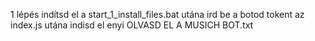 1 lépés indítsd el a start_1_install_files.bat utána ird be a botod tokent az index.js utána indisd el enyi
OLVASD EL A MUSICH BOT.txt
